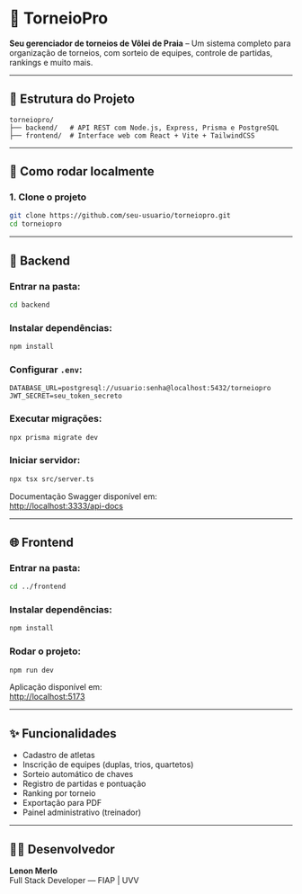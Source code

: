 # 🏐 TorneioPro

**Seu gerenciador de torneios de Vôlei de Praia** – Um sistema completo para organização de torneios, com sorteio de equipes, controle de partidas, rankings e muito mais.

---

## 🧱 Estrutura do Projeto

```
torneiopro/
├── backend/   # API REST com Node.js, Express, Prisma e PostgreSQL
├── frontend/  # Interface web com React + Vite + TailwindCSS
```

---

## 🔧 Como rodar localmente

### 1. Clone o projeto

```bash
git clone https://github.com/seu-usuario/torneiopro.git
cd torneiopro
```

---

## 🚀 Backend

### Entrar na pasta:
```bash
cd backend
```

### Instalar dependências:
```bash
npm install
```

### Configurar `.env`:

```
DATABASE_URL=postgresql://usuario:senha@localhost:5432/torneiopro
JWT_SECRET=seu_token_secreto
```

### Executar migrações:
```bash
npx prisma migrate dev
```

### Iniciar servidor:
```bash
npx tsx src/server.ts
```

Documentação Swagger disponível em:  
[http://localhost:3333/api-docs](http://localhost:3333/api-docs)

---

## 🌐 Frontend

### Entrar na pasta:
```bash
cd ../frontend
```

### Instalar dependências:
```bash
npm install
```

### Rodar o projeto:
```bash
npm run dev
```

Aplicação disponível em:  
[http://localhost:5173](http://localhost:5173)

---

## ✨ Funcionalidades

- Cadastro de atletas
- Inscrição de equipes (duplas, trios, quartetos)
- Sorteio automático de chaves
- Registro de partidas e pontuação
- Ranking por torneio
- Exportação para PDF
- Painel administrativo (treinador)

---

## 👨‍💻 Desenvolvedor

**Lenon Merlo**  
Full Stack Developer — FIAP | UVV